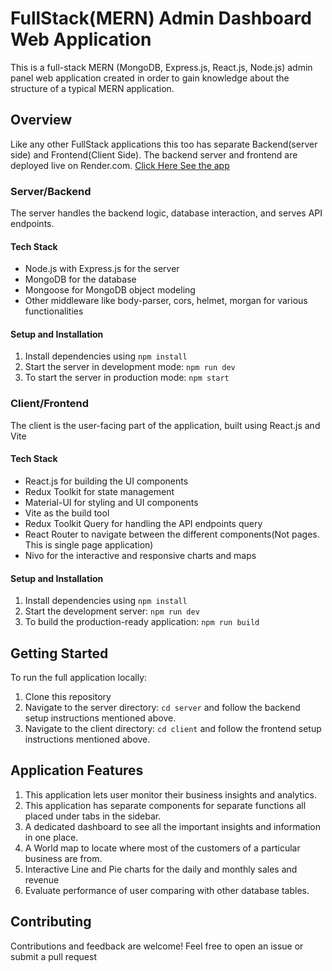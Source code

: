 # FullStack(MERN) Admin Dashboard Web Application

This is a full-stack MERN (MongoDB, Express.js, React.js, Node.js) admin panel web application created in order to gain knowledge about the structure
of a typical MERN application.

## Overview

Like any other FullStack applications this too has separate Backend(server side) and Frontend(Client Side).
The backend server and frontend are deployed live on Render.com.
<a href="https://admin-frontend-5kmh.onrender.com">Click Here See the app</a>

### Server/Backend

The server handles the backend logic, database interaction, and serves API endpoints.

#### Tech Stack

- Node.js with Express.js for the server
- MongoDB for the database
- Mongoose for MongoDB object modeling
- Other middleware like body-parser, cors, helmet, morgan for various functionalities

#### Setup and Installation

1. Install dependencies using `npm install`
2. Start the server in development mode: `npm run dev`
3. To start the server in production mode: `npm start`

### Client/Frontend

The client is the user-facing part of the application, built using React.js and Vite

#### Tech Stack

- React.js for building the UI components
- Redux Toolkit for state management
- Material-UI for styling and UI components
- Vite as the build tool
- Redux Toolkit Query for handling the API endpoints query
- React Router to navigate between the different components(Not pages. This is single page application)
- Nivo for the interactive and responsive charts and maps

#### Setup and Installation

1. Install dependencies using `npm install`
2. Start the development server: `npm run dev`
3. To build the production-ready application: `npm run build`

## Getting Started

To run the full application locally:

1. Clone this repository
2. Navigate to the server directory: `cd server` and follow the backend setup instructions mentioned above.
3. Navigate to the client directory: `cd client` and follow the frontend setup instructions mentioned above.

## Application Features

1. This application lets user monitor their business insights and analytics.
2. This application has separate components for separate functions all placed under tabs in the sidebar.
3. A dedicated dashboard to see all the important insights and information in one place.
4. A World map to locate where most of the customers of a particular business are from.
5. Interactive Line and Pie charts for the daily and monthly sales and revenue
6. Evaluate performance of user comparing with other database tables.

## Contributing

Contributions and feedback are welcome! Feel free to open an issue or submit a pull request
